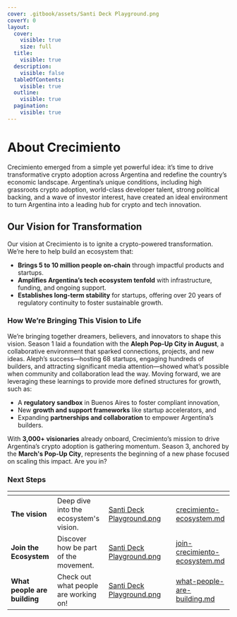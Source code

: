 ```yaml
---
cover: .gitbook/assets/Santi Deck Playground.png
coverY: 0
layout:
  cover:
    visible: true
    size: full
  title:
    visible: true
  description:
    visible: false
  tableOfContents:
    visible: true
  outline:
    visible: true
  pagination:
    visible: true
---
```


# About Crecimiento

Crecimiento emerged from a simple yet powerful idea: it’s time to drive transformative crypto adoption across Argentina and redefine the country’s economic landscape. Argentina’s unique conditions, including high grassroots crypto adoption, world-class developer talent, strong political backing, and a wave of investor interest, have created an ideal environment to turn Argentina into a leading hub for crypto and tech innovation.

## Our Vision for Transformation

Our vision at Crecimiento is to ignite a crypto-powered transformation. We’re here to help build an ecosystem that:

* **Brings 5 to 10 million people on-chain** through impactful products and startups.
* **Amplifies Argentina’s tech ecosystem tenfold** with infrastructure, funding, and ongoing support.
* **Establishes long-term stability** for startups, offering over 20 years of regulatory continuity to foster sustainable growth.

### How We’re Bringing This Vision to Life

We’re bringing together dreamers, believers, and innovators to shape this vision. Season 1 laid a foundation with the **Aleph Pop-Up City in August**, a collaborative environment that sparked connections, projects, and new ideas. Aleph’s success—hosting 68 startups, engaging hundreds of builders, and attracting significant media attention—showed what’s possible when community and collaboration lead the way. Moving forward, we are leveraging these learnings to provide more defined structures for growth, such as:

* A **regulatory sandbox** in Buenos Aires to foster compliant innovation,
* New **growth and support frameworks** like startup accelerators, and
* Expanding **partnerships and collaboration** to empower Argentina’s builders.

With **3,000+ visionaries** already onboard, Crecimiento’s mission to drive Argentina’s crypto adoption is gathering momentum. Season 3, anchored by the **March's Pop-Up City**, represents the beginning of a new phase focused on scaling this impact. Are you in?



### Next Steps

<table data-view="cards"><thead><tr><th></th><th></th><th data-hidden data-card-cover data-type="files"></th><th data-hidden></th><th data-hidden data-card-target data-type="content-ref"></th></tr></thead><tbody><tr><td><strong>The vision</strong></td><td>Deep dive into the ecosystem's vision.</td><td><a href=".gitbook/assets/Santi Deck Playground.png">Santi Deck Playground.png</a></td><td></td><td><a href="crecimiento-ecosystem.md">crecimiento-ecosystem.md</a></td></tr><tr><td><strong>Join the Ecosystem</strong></td><td>Discover how be part of the movement.</td><td><a href=".gitbook/assets/Santi Deck Playground.png">Santi Deck Playground.png</a></td><td></td><td><a href="join-crecimiento-ecosystem.md">join-crecimiento-ecosystem.md</a></td></tr><tr><td><strong>What people are building</strong></td><td>Check out what people are working on!</td><td><a href=".gitbook/assets/Santi Deck Playground.png">Santi Deck Playground.png</a></td><td></td><td><a href="what-people-are-building.md">what-people-are-building.md</a></td></tr></tbody></table>

